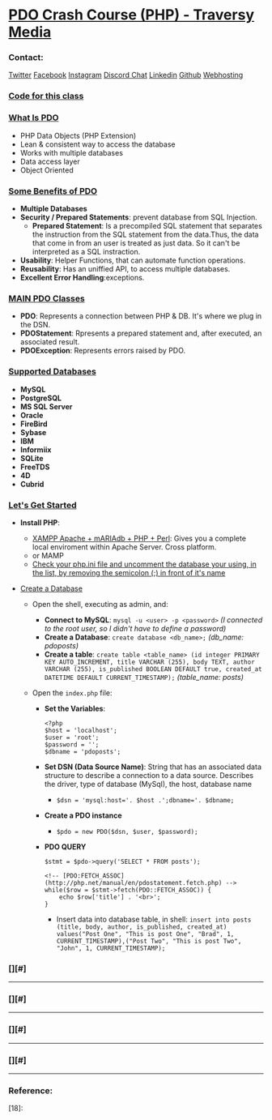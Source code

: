 # [PDO Crash Course (PHP) - Traversy Media][1]

### Contact:

[Twitter][2]
[Facebook][3]
[Instagram][4]
[Discord Chat][5]
[Linkedin][6]
[Github][7]
[Webhosting][8]

### [Code for this class][9]

### [What Is PDO][10]

* PHP Data Objects (PHP Extension)
* Lean & consistent way to access the database
* Works with multiple databases
* Data access layer
* Object Oriented

### [Some Benefits of PDO][11]

* **Multiple Databases**
* **Security / Prepared Statements**: prevent database from SQL Injection.
	* **Prepared Statement**: Is a precompiled SQL statement that separates the instruction from the SQL statement from the data.Thus, the data that come in from an user is treated as just data. So it can't be interpreted as a SQL instraction.
* **Usability**: Helper Functions, that can automate function operations.
* **Reusability**: Has an uniffied API, to access multiple databases.
* **Excellent Error Handling**:exceptions.

### [MAIN PDO Classes][12]

* **PDO**: Represents a connection between PHP & DB. It's where we plug in the DSN.
* **PDOStatement**: Rpresents a prepared statement and, after executed, an associated result.
* **PDOException**: Represents errors raised by PDO.

### [Supported Databases][13]

* **MySQL**
* **PostgreSQL**
* **MS SQL Server**
* **Oracle**
* **FireBird**
* **Sybase**
* **IBM**
* **Informiix**
* **SQLite**
* **FreeTDS**
* **4D**
* **Cubrid**

### [Let's Get Started][14]

* **Install PHP**:
	* [XAMPP Apache + mARIAdb + PHP + Perl][15]: Gives you a complete local enviroment within Apache Server. Cross platform.
	* or MAMP
	* [Check your php.ini file and uncomment the database your using, in the list, by removing the semicolon (;) in front of it's name][16]

* [Create a Database][17]
	* Open the shell, executing as admin, and:
		* **Connect to MySQL**: ``mysql -u <user> -p <password>`` _(I connected to the root user, so I didn't have to define a password)_
		* **Create a Database**: ``create database <db_name>;`` _(db_name: pdoposts)_
		* **Create a table**: ``create table <table_name> (id integer PRIMARY KEY AUTO_INCREMENT, title VARCHAR (255), body TEXT, author VARCHAR (255), is_published BOOLEAN DEFAULT true, created_at DATETIME DEFAULT CURRENT_TIMESTAMP);`` _(table_name: posts)_

	* Open the `index.php` file:
		* **Set the Variables**:

			```
			<?php
			$host = 'localhost';
			$user = 'root';
			$password = '';
			$dbname = 'pdoposts';
			```

		* **Set DSN (Data Source Name)**: String that has an associated data structure to describe a connection to a data source.
Describes the driver, type of database (MySql), the host, database name

			* ``$dsn = 'mysql:host='. $host .';dbname='. $dbname;``

		* **Create a PDO instance**

			* ``$pdo = new PDO($dsn, $user, $password);``

		* **PDO QUERY**

			```
			$stmt = $pdo->query('SELECT * FROM posts');

			<!-- [PDO:FETCH_ASSOC](http://php.net/manual/en/pdostatement.fetch.php) -->
			while($row = $stmt->fetch(PDO::FETCH_ASSOC)) {
				echo $row['title'] . '<br>';
			}
			```

			<!-- https://dev.mysql.com/doc/refman/8.0/en/insert.html -->
			* Insert data into database table, in shell:
			``insert into posts (title, body, author, is_published, created_at) values("Post One", "This is post One", "Brad", 1, CURRENT_TIMESTAMP),("Post Two", "This is post Two", "John", 1, CURRENT_TIMESTAMP);``


### [][#]

* ****
### [][#]

* ****
### [][#]

* ****
### [][#]

* ****

### Reference:

[1]:https://www.youtube.com/watch?v=kEW6f7Pilc4
[2]:https://twitter.com/traversymedia
[3]:https://www.facebook.com/traversymedia
[4]:https://www.instagram.com/traversymedia/
[5]:https://discordapp.com/invite/traversymedia
[6]:https://linkedin.com/in/bradtraversy
[7]:https://github.com/bradtraversy
[8]:https://www.inmotionhosting.com/?irgwc=1&clickid=Tyzz9Z0NjQgwWQnxsKVn30V-UkjXc3TOZQQ6yw0&affiliates=396530
[9]:https://gist.github.com/bradtraversy/147443539b7e1afafa17e6392f072720
[10]:https://youtu.be/kEW6f7Pilc4?t=81
[11]:https://youtu.be/kEW6f7Pilc4?t=156
[12]:https://youtu.be/kEW6f7Pilc4?t=293
[13]:https://youtu.be/kEW6f7Pilc4?t=326
[14]:https://youtu.be/kEW6f7Pilc4?t=339
[15]:https://youtu.be/kEW6f7Pilc4?t=345
[16]:https://youtu.be/kEW6f7Pilc4?t=412
[17]:https://youtu.be/kEW6f7Pilc4?t=483
[18]: